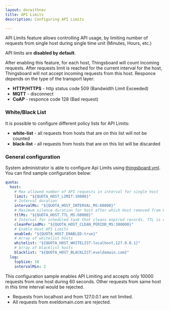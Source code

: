 ```yaml
---
layout: docwithnav
title: API Limits
description: Configuring API Limits

---
```


API Limits feature allows controlling API usage, by limiting number of requests from single host during single time unit (Minutes, Hours, etc.) 

API limits are **disabled by default**.

After enabling this feature, for each host, Thingsboard will count incoming requests. 
After requests limit is reached for the current interval for the host, Thingsboard will not accept incoming requests from this host. 
Responce depends on the type of the transport layer:
- **HTTP/HTTPS** - http status code 509 (Bandwidth Limit Exceeded) 
- **MQTT** - disconnect
- **CoAP** - responce code 128 (Bad request)  

### White/Black List
It is possible to configure different policy lists for API Limits: 
- **white-list** - all requests from hosts that are on this list will not be counted
- **black-list** - all requests from hosts that are on this list will be discarded 

### General configuration
System administrator is able to configure Api Limits using [thingsboard.yml](/docs/user-guide/install/config/). You can find sample configuration below:

```yaml
quota:
  host:
    # Max allowed number of API requests in interval for single host
    limit: "${QUOTA_HOST_LIMIT:10000}"
    # Interval duration
    intervalMs: "${QUOTA_HOST_INTERVAL_MS:60000}"
    # Maximum silence duration for host after which Host removed from QuotaService. Must be bigger than intervalMs
    ttlMs: "${QUOTA_HOST_TTL_MS:60000}"
    # Interval for scheduled task that cleans expired records. TTL is used for expiring
    cleanPeriodMs: "${QUOTA_HOST_CLEAN_PERIOD_MS:300000}"
    # Enable Host API Limits
    enabled: "${QUOTA_HOST_ENABLED:true}"
    # Array of whitelist hosts
    whitelist: "${QUOTA_HOST_WHITELIST:localhost,127.0.0.1}"
    # Array of blacklist hosts
    blacklist: "${QUOTA_HOST_BLACKLIST:eveldomain.com}"
  log:
    topSize: 10
    intervalMin: 2
```

This configuration sample enables API Limiting and accepts only 10000 requests from one host during 60 seconds.
Other requests from same host in this time interval would be rejected. 

- Requests from localhost and from 127.0.0.1 are not limited.
- All requests from eveldomain.com are rejected.